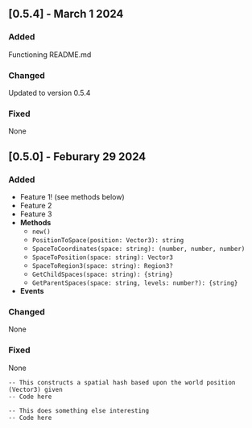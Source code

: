 ## [0.5.4] - March 1 2024
### Added
Functioning README.md

### Changed
Updated to version 0.5.4

### Fixed
None


## [0.5.0] - Feburary 29 2024
### Added
- Feature 1! (see methods below)
- Feature 2
- Feature 3
- **Methods**
    - ``new()``
    - ``PositionToSpace(position: Vector3): string``
    - ``SpaceToCoordinates(space: string): (number, number, number)``
    - ``SpaceToPosition(space: string): Vector3``
    - ``SpaceToRegion3(space: string): Region3?``
    - ``GetChildSpaces(space: string): {string}``
    - ``GetParentSpaces(space: string, levels: number?): {string}``
- **Events**


### Changed
None

### Fixed
None


```
-- This constructs a spatial hash based upon the world position (Vector3) given
-- Code here
```

```
-- This does something else interesting
-- Code here
```